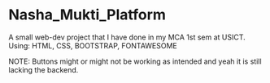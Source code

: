# Nasha_Mukti_Platform

A small web-dev project that I have done in my MCA 1st sem at USICT.
Using: HTML, CSS, BOOTSTRAP, FONTAWESOME


NOTE: Buttons might or might not be working as intended and yeah it is still lacking the backend.
